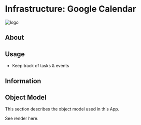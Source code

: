 # Infrastructure: Google Calendar

![logo](http://tiof.click/TIOFWikiHeader)

## About

## Usage

* Keep track of tasks & events

## Information

## Object Model

This section describes the object model used in this App.

See render here:
